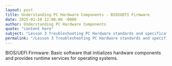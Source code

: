 ```yaml
---
layout: post
title: Understanding PC Hardware Components - BIOSUEFI Firmware
date: 2025-01-10 12:00:00 -0000
author: Understanding PC Hardware Components
quote: "content here"
subject: "Lesson 3 Troubleshooting PC Hardware standards and specifications"
permalink: "/Lesson 3 Troubleshooting PC Hardware standards and specifications/Understanding PC Hardware Components/Understanding PC Hardware Components - BIOSUEFI Firmware"
---
```


BIOS/UEFI Firmware: Basic software that initializes hardware components and provides runtime services for operating systems.
